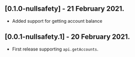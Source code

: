 ## [0.1.0-nullsafety] - 21 February 2021.

* Added support for getting account balance

## [0.0.1-nullsafety.1] - 20 February 2021.

* First release supporting `api.getAccounts`.
